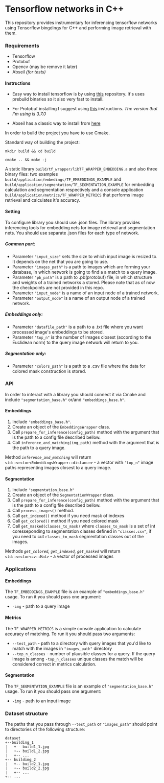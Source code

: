 # Tensorflow networks in C++

This repository provides instrumentary for inferencing tensorflow networks using Tensorflow bingdings for C++ 
and performing image retrieval with them.

### Requirements

* Tensorflow
* Protobuf
* Opencv (may be remove it later)
* Abseil _(for tests)_

#### Instructions

* Easy way to install tensorflow is by using [this](https://github.com/leggedrobotics/tensorflow-cpp) repository. 
It's uses prebuild binaries so it also very fast to install.

* For Protobuf installing I suggest using [this](https://github.com/protocolbuffers/protobuf/blob/master/src/README.md) instructions.
_The version that I'm using is 3.7.0_

* Abseil has a classic way to install from [here](https://github.com/abseil/abseil-cpp)

 In order to build the project you have to use Cmake.
 
 Standard way of building the project:

 `mkdir build && cd build`

 `cmake .. && make -j`
 
 A static library `build/tf_wrapper/libTF_WRAPPER_EMBEDDING.a` and also three binary files: two examples  
 `build/application/embedings/TF_EMBEDDINGS_EXAMPLE` and `build/application/segmentation/TF_SEGMENTATION_EXAMPLE` 
 for embedding calculation and segmentation respectively and a console application 
 `build/application/metrics/TF_WRAPPER_METRICS` that performs image retrieval and calculates it's accuracy.

#### Setting

To configure library you should use .json files. The library provides inferencing tools for embedding nets for image 
retrieval and segmentation nets. You should use separate .json files for each type of network.

##### Common part:
* Parameter `"input_size"` sets the size to which input image is resized to. It depends on the net that you are going
to use.
* Parameter `"images_path"` is a path to images which are forming your database, in which network is going to find a 
a match to a query image.
* Parameter `"pb_path"` is a path to .pb(protobuf) file, in which structure and weights of a trained networks a stored. 
Please note that as of now the checkpoints are not provided in this repo.
* Parameter `"input_node"` is a name of an input node of a trained network.
* Parameter `"output_node"` is a name of an output node of a trained network.

##### Embeddings only:
* Parameter `"datafile_path"` is a path to a .txt file where you want processed image's embeddings to be stored.
* Parameter `"top_n"` is the number of images closest (according to the Euclidean norm) to the query image
network will return to you.

##### Segmentation only:
* Parameter `"colors_path"` is a path to a .csv file where the data for colored mask construction is stored. 

### API
In order to interact with a library you should connect it via Cmake and include `"segmentation_base.h"` 
or/and `"embeddings_base.h"`.

#### Embeddings

1. Include `"embeddings_base.h"`.
2. Create an object of the `EmbeddingsWrapper` class.
3. Call `prepare_for_inference(config_path)` method with the argument that is the path to a config file 
 described bellow.
4. Call `inference_and_matching(img_path)` method with the argument that is the path to a query image.

Method _`inference_and_matching`_ will return `std::vector<EmbeddingsWrapper::distance>` - a vector with `"top_n"` image
 paths representing images closest to a query image. 

#### Segmentation

1. Include `"segmentation_base.h"`
2. Create an object of the `SegmentationWrapper` class.
3. Call `prepare_for_inference(config_path)` method with the argument that is the path to a config file 
 described bellow.
4. Call `process_images()` method. 
5. Call `get_indexed()` method if you need mask of indexes
6. Call `get_colored()` method if you need colored mask
7. Call `get_masked(classes_to_mask)` where `classes_to_mask` is a set of int coresseponding to segmentation classes
 defined in `"classes.csv"`, if you need to cut `classes_to_mask` segmentation classes out of the images.

Methods _`get_colored`, `get_indexed`, `get_masked`_ will return `std::vector<cv::Mat>` - a vector of processed 
images

### Applications

#### Embeddings
The `TF_EMBEDDINGS_EXAMPLE` file is an example of `"embeddings_base.h"` usage. To run it you should pass 
one argument:

* `-img` - path to a query image

#### Metrics
The `TF_WRAPPER_METRICS` is a simple console application to calculate accuracy of matching. To run it you should pass two arguments:

* `--test_path` - path to a directory with query images that you'd like to match with the images in `"images_path"` directory
* `--top_n_classes` - number of plausible classes for a query. If the query image is among `-top_n_classes` unique classes
the match will be considered correct in metrics calculation.

#### Segmentation
The `TF_SEGMENTATION_EXAMPLE` file is an example of `"segmentation_base.h"` usage. To run it you should pass 
one argument:

* `-img` - path to an input image

### Dataset structure
The paths that you pass through `--test_path` or `"images_path"` should point to directories of the following structure:

```
dataset
+--building_1
|   +-- build1_1.jpg
|   +-- build1_2.jpg
|   +-- ...
+-- building_2
|   +-- build2_1.jpg
|   +-- build2_2.jpg
|   +-- ...
+-- ...

```


